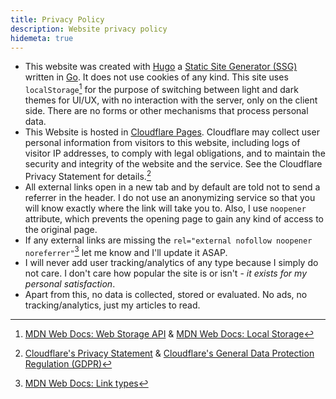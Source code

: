 ```yaml
---
title: Privacy Policy
description: Website privacy policy
hidemeta: true
---
```


- This website was created with [Hugo](https://gohugo.io/) a [Static Site Generator (SSG)](https://en.wikipedia.org/wiki/Static_site_generator "Static Site Generator (SSG) @ Wikipedia") written in [Go](https://go.dev/). It does not use cookies of any kind. This site uses `localStorage`[^1] for the purpose of switching between light and dark themes for UI/UX, with no interaction with the server, only on the client side. There are no forms or other mechanisms that process personal data.
- This Website is hosted in [Cloudflare Pages](https://pages.cloudflare.com/). Cloudflare may collect user personal information from visitors to this website, including logs of visitor IP addresses, to comply with legal obligations, and to maintain the security and integrity of the website and the service. See the Cloudflare Privacy Statement for details.[^2]
- All external links open in a new tab and by default are told not to send a referrer in the header. I do not use an anonymizing service so that you will know exactly where the link will take you to. Also, I use `noopener` attribute, which prevents the opening page to gain any kind of access to the original page.
- If any external links are missing the `rel="external nofollow noopener noreferrer"`[^3] let me know and I'll update it ASAP.
- I will never add user tracking/analytics of any type because I simply do not care. I don't care how popular the site is or isn't - _it exists for my personal satisfaction_.
- Apart from this, no data is collected, stored or evaluated. No ads, no tracking/analytics, just my articles to read.

[^1]: [MDN Web Docs: Web Storage API](https://developer.mozilla.org/en-US/docs/Web/API/Web_Storage_API "Web Storage API @ MDN Web Docs") & [MDN Web Docs: Local Storage](https://developer.mozilla.org/en-US/docs/Web/API/Window/localStorage "localStorage @ MDN Web Docs")
[^2]: [Cloudflare's Privacy Statement](https://www.cloudflare.com/privacypolicy/) & [Cloudflare's General Data Protection Regulation (GDPR)](https://www.cloudflare.com/trust-hub/gdpr/)
[^3]: [MDN Web Docs: Link types](https://developer.mozilla.org/en-US/docs/Web/HTML/Link_types "Link types @ MDN Web Docs")